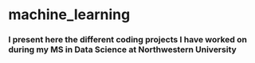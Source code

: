 # machine_learning
### I present here the different coding projects I have worked on during my MS in Data Science at Northwestern University
